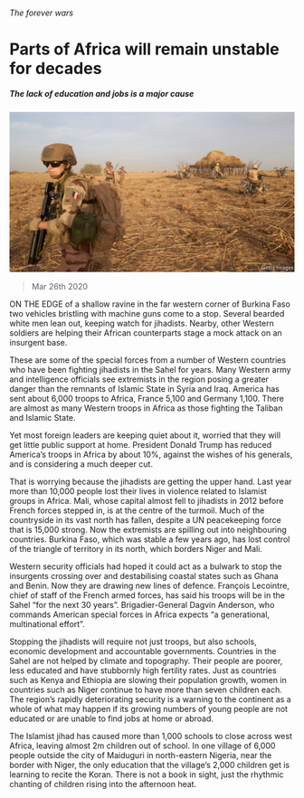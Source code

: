 ###### The forever wars

# Parts of Africa will remain unstable for decades 

##### The lack of education and jobs is a major cause 

![image](images/20200328_SRP545.jpg) 

> Mar 26th 2020 

ON THE EDGE of a shallow ravine in the far western corner of Burkina Faso two vehicles bristling with machine guns come to a stop. Several bearded white men lean out, keeping watch for jihadists. Nearby, other Western soldiers are helping their African counterparts stage a mock attack on an insurgent base.

These are some of the special forces from a number of Western countries who have been fighting jihadists in the Sahel for years. Many Western army and intelligence officials see extremists in the region posing a greater danger than the remnants of Islamic State in Syria and Iraq. America has sent about 6,000 troops to Africa, France 5,100 and Germany 1,100. There are almost as many Western troops in Africa as those fighting the Taliban and Islamic State.


Yet most foreign leaders are keeping quiet about it, worried that they will get little public support at home. President Donald Trump has reduced America’s troops in Africa by about 10%, against the wishes of his generals, and is considering a much deeper cut.

That is worrying because the jihadists are getting the upper hand. Last year more than 10,000 people lost their lives in violence related to Islamist groups in Africa. Mali, whose capital almost fell to jihadists in 2012 before French forces stepped in, is at the centre of the turmoil. Much of the countryside in its vast north has fallen, despite a UN peacekeeping force that is 15,000 strong. Now the extremists are spilling out into neighbouring countries. Burkina Faso, which was stable a few years ago, has lost control of the triangle of territory in its north, which borders Niger and Mali.

Western security officials had hoped it could act as a bulwark to stop the insurgents crossing over and destabilising coastal states such as Ghana and Benin. Now they are drawing new lines of defence. François Lecointre, chief of staff of the French armed forces, has said his troops will be in the Sahel “for the next 30 years”. Brigadier-General Dagvin Anderson, who commands American special forces in Africa expects “a generational, multinational effort”.

Stopping the jihadists will require not just troops, but also schools, economic development and accountable governments. Countries in the Sahel are not helped by climate and topography. Their people are poorer, less educated and have stubbornly high fertility rates. Just as countries such as Kenya and Ethiopia are slowing their population growth, women in countries such as Niger continue to have more than seven children each. The region’s rapidly deteriorating security is a warning to the continent as a whole of what may happen if its growing numbers of young people are not educated or are unable to find jobs at home or abroad.

The Islamist jihad has caused more than 1,000 schools to close across west Africa, leaving almost 2m children out of school. In one village of 6,000 people outside the city of Maiduguri in north-eastern Nigeria, near the border with Niger, the only education that the village’s 2,000 children get is learning to recite the Koran. There is not a book in sight, just the rhythmic chanting of children rising into the afternoon heat.


